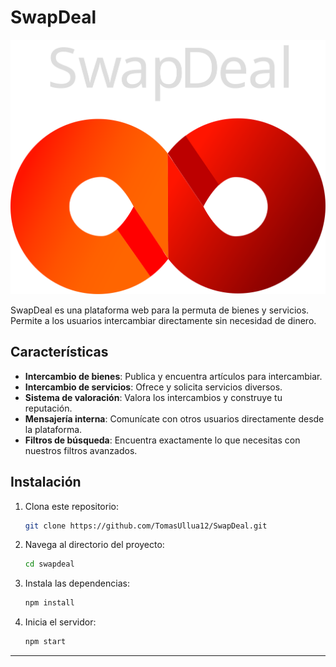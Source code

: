 # SwapDeal

![SwapDeal Logo](logo.svg)

SwapDeal es una plataforma web para la permuta de bienes y servicios. Permite a los usuarios intercambiar directamente sin necesidad de dinero.

## Características

- **Intercambio de bienes**: Publica y encuentra artículos para intercambiar.
- **Intercambio de servicios**: Ofrece y solicita servicios diversos.
- **Sistema de valoración**: Valora los intercambios y construye tu reputación.
- **Mensajería interna**: Comunícate con otros usuarios directamente desde la plataforma.
- **Filtros de búsqueda**: Encuentra exactamente lo que necesitas con nuestros filtros avanzados.

## Instalación

1. Clona este repositorio:
    ```bash
    git clone https://github.com/TomasUllua12/SwapDeal.git
    ```
2. Navega al directorio del proyecto:
    ```bash
    cd swapdeal
    ```
3. Instala las dependencias:
    ```bash
    npm install
    ```
4. Inicia el servidor:
    ```bash
    npm start
    ```

---

